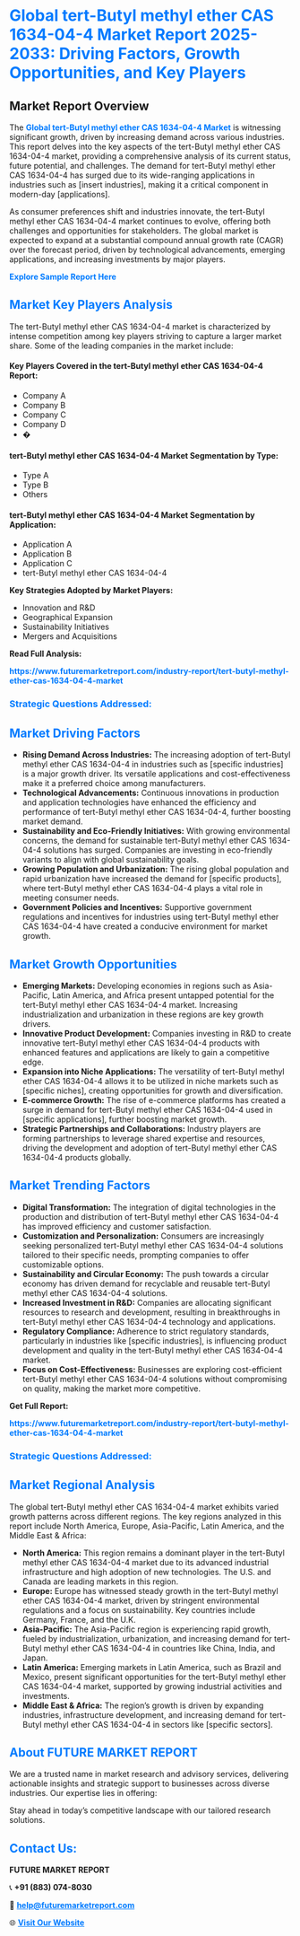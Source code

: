 <h1 style="color: #007BFF;">Global tert-Butyl methyl ether CAS 1634-04-4 Market Report 2025-2033: Driving Factors, Growth Opportunities, and Key Players</h1>

<section id="overview">
<h2>Market Report Overview</h2>
<p>The <a href="https://www.futuremarketreport.com/industry-report/tert-butyl-methyl-ether-cas-1634-04-4-market" style="color: #007BFF; text-decoration: none;"><strong>Global tert-Butyl methyl ether CAS 1634-04-4 Market</strong></a> is witnessing significant growth, driven by increasing demand across various industries. This report delves into the key aspects of the tert-Butyl methyl ether CAS 1634-04-4 market, providing a comprehensive analysis of its current status, future potential, and challenges. The demand for tert-Butyl methyl ether CAS 1634-04-4 has surged due to its wide-ranging applications in industries such as [insert industries], making it a critical component in modern-day [applications].</p>
<p>As consumer preferences shift and industries innovate, the tert-Butyl methyl ether CAS 1634-04-4 market continues to evolve, offering both challenges and opportunities for stakeholders. The global market is expected to expand at a substantial compound annual growth rate (CAGR) over the forecast period, driven by technological advancements, emerging applications, and increasing investments by major players.</p>
</section>

<section id="overview">
<p><a href="https://www.futuremarketreport.com/request-sample/reportId=120589" style="color: #007BFF; text-decoration: none;"><strong>Explore Sample Report Here</strong></a></p>
</section>

<section id="key-players">
<h2 style="color: #007BFF;">Market Key Players Analysis</h2>
<p>The tert-Butyl methyl ether CAS 1634-04-4 market is characterized by intense competition among key players striving to capture a larger market share. Some of the leading companies in the market include:</p>
<h4>Key Players Covered in the tert-Butyl methyl ether CAS 1634-04-4 Report:</h4>
<ul><li>Company A</li><li>Company B</li><li>Company C</li><li>Company D</li><li>�</li></ul>
<h4>tert-Butyl methyl ether CAS 1634-04-4 Market Segmentation by Type:</h4>
<ul><li>Type A</li><li>Type B</li><li>Others</li></ul>

<h4>tert-Butyl methyl ether CAS 1634-04-4 Market Segmentation by Application:</h4>
<ul><li>Application A</li><li>Application B</li><li>Application C</li><li>tert-Butyl methyl ether CAS 1634-04-4</li></ul>
<p><strong>Key Strategies Adopted by Market Players:</strong></p>
<ul>
<li>Innovation and R&D</li>
<li>Geographical Expansion</li>
<li>Sustainability Initiatives</li>
<li>Mergers and Acquisitions</li>
</ul>
</section>

<section>
<p><strong>Read Full Analysis: </strong></p><a href="https://www.futuremarketreport.com/industry-report/tert-butyl-methyl-ether-cas-1634-04-4-market" style="color: #007BFF; text-decoration: none;"><strong>https://www.futuremarketreport.com/industry-report/tert-butyl-methyl-ether-cas-1634-04-4-market</strong></a>
<h3 style="color: #007BFF;">Strategic Questions Addressed:</h3>
</section>

<section id="driving-factors">
<h2 style="color: #007BFF;">Market Driving Factors</h2>
<ul>
<li><strong>Rising Demand Across Industries:</strong> The increasing adoption of tert-Butyl methyl ether CAS 1634-04-4 in industries such as [specific industries] is a major growth driver. Its versatile applications and cost-effectiveness make it a preferred choice among manufacturers.</li>
<li><strong>Technological Advancements:</strong> Continuous innovations in production and application technologies have enhanced the efficiency and performance of tert-Butyl methyl ether CAS 1634-04-4, further boosting market demand.</li>
<li><strong>Sustainability and Eco-Friendly Initiatives:</strong> With growing environmental concerns, the demand for sustainable tert-Butyl methyl ether CAS 1634-04-4 solutions has surged. Companies are investing in eco-friendly variants to align with global sustainability goals.</li>
<li><strong>Growing Population and Urbanization:</strong> The rising global population and rapid urbanization have increased the demand for [specific products], where tert-Butyl methyl ether CAS 1634-04-4 plays a vital role in meeting consumer needs.</li>
<li><strong>Government Policies and Incentives:</strong> Supportive government regulations and incentives for industries using tert-Butyl methyl ether CAS 1634-04-4 have created a conducive environment for market growth.</li>
</ul>
</section>

<section id="growth-opportunities">
<h2 style="color: #007BFF;">Market Growth Opportunities</h2>
<ul>
<li><strong>Emerging Markets:</strong> Developing economies in regions such as Asia-Pacific, Latin America, and Africa present untapped potential for the tert-Butyl methyl ether CAS 1634-04-4 market. Increasing industrialization and urbanization in these regions are key growth drivers.</li>
<li><strong>Innovative Product Development:</strong> Companies investing in R&D to create innovative tert-Butyl methyl ether CAS 1634-04-4 products with enhanced features and applications are likely to gain a competitive edge.</li>
<li><strong>Expansion into Niche Applications:</strong> The versatility of tert-Butyl methyl ether CAS 1634-04-4 allows it to be utilized in niche markets such as [specific niches], creating opportunities for growth and diversification.</li>
<li><strong>E-commerce Growth:</strong> The rise of e-commerce platforms has created a surge in demand for tert-Butyl methyl ether CAS 1634-04-4 used in [specific applications], further boosting market growth.</li>
<li><strong>Strategic Partnerships and Collaborations:</strong> Industry players are forming partnerships to leverage shared expertise and resources, driving the development and adoption of tert-Butyl methyl ether CAS 1634-04-4 products globally.</li>
</ul>
</section>

<section id="trending-factors">
<h2 style="color: #007BFF;">Market Trending Factors</h2>
<ul>
<li><strong>Digital Transformation:</strong> The integration of digital technologies in the production and distribution of tert-Butyl methyl ether CAS 1634-04-4 has improved efficiency and customer satisfaction.</li>
<li><strong>Customization and Personalization:</strong> Consumers are increasingly seeking personalized tert-Butyl methyl ether CAS 1634-04-4 solutions tailored to their specific needs, prompting companies to offer customizable options.</li>
<li><strong>Sustainability and Circular Economy:</strong> The push towards a circular economy has driven demand for recyclable and reusable tert-Butyl methyl ether CAS 1634-04-4 solutions.</li>
<li><strong>Increased Investment in R&D:</strong> Companies are allocating significant resources to research and development, resulting in breakthroughs in tert-Butyl methyl ether CAS 1634-04-4 technology and applications.</li>
<li><strong>Regulatory Compliance:</strong> Adherence to strict regulatory standards, particularly in industries like [specific industries], is influencing product development and quality in the tert-Butyl methyl ether CAS 1634-04-4 market.</li>
<li><strong>Focus on Cost-Effectiveness:</strong> Businesses are exploring cost-efficient tert-Butyl methyl ether CAS 1634-04-4 solutions without compromising on quality, making the market more competitive.</li>
</ul>
</section>

<section>
<p><strong>Get Full Report: </strong></p><a href="https://www.futuremarketreport.com/industry-report/tert-butyl-methyl-ether-cas-1634-04-4-market" style="color: #007BFF; text-decoration: none;"><strong>https://www.futuremarketreport.com/industry-report/tert-butyl-methyl-ether-cas-1634-04-4-market</strong></a>
<h3 style="color: #007BFF;">Strategic Questions Addressed:</h3>
</section>


<section id="regional-analysis">
<h2 style="color: #007BFF;">Market Regional Analysis</h2>
<p>The global tert-Butyl methyl ether CAS 1634-04-4 market exhibits varied growth patterns across different regions. The key regions analyzed in this report include North America, Europe, Asia-Pacific, Latin America, and the Middle East & Africa:</p>
<ul>
<li><strong>North America:</strong> This region remains a dominant player in the tert-Butyl methyl ether CAS 1634-04-4 market due to its advanced industrial infrastructure and high adoption of new technologies. The U.S. and Canada are leading markets in this region.</li>
<li><strong>Europe:</strong> Europe has witnessed steady growth in the tert-Butyl methyl ether CAS 1634-04-4 market, driven by stringent environmental regulations and a focus on sustainability. Key countries include Germany, France, and the U.K.</li>
<li><strong>Asia-Pacific:</strong> The Asia-Pacific region is experiencing rapid growth, fueled by industrialization, urbanization, and increasing demand for tert-Butyl methyl ether CAS 1634-04-4 in countries like China, India, and Japan.</li>
<li><strong>Latin America:</strong> Emerging markets in Latin America, such as Brazil and Mexico, present significant opportunities for the tert-Butyl methyl ether CAS 1634-04-4 market, supported by growing industrial activities and investments.</li>
<li><strong>Middle East & Africa:</strong> The region’s growth is driven by expanding industries, infrastructure development, and increasing demand for tert-Butyl methyl ether CAS 1634-04-4 in sectors like [specific sectors].</li>
</ul>
</section>

<footer>
<h2 style="color: #007BFF;">About FUTURE MARKET REPORT</h2>
<p>We are a trusted name in market research and advisory services, delivering actionable insights and strategic support to businesses across diverse industries. Our expertise lies in offering:</p>

<p>Stay ahead in today’s competitive landscape with our tailored research solutions.</p>

<h2 style="color: #007BFF;">Contact Us:</h2>
<p><strong>FUTURE MARKET REPORT</strong></p>
<p>📞 <strong>+91 (883) 074-8030</strong></p>
<p>📧 <strong><a href="mailto:help@futuremarketreport.com" style="color: #007BFF;">help@futuremarketreport.com</a></strong></p>
<p>🌐 <strong><a href="https://www.futuremarketreport.com/" style="color: #007BFF;">Visit Our Website</a></strong></p>
</footer>